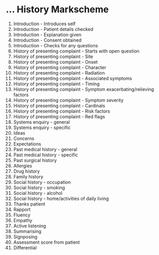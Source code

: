 # ... History Markscheme

1. Introduction - Introduces self
1. Introduction - Patient details checked
1. Introduction - Explanation given
1. Introduction - Consent obtained
1. Introduction - Checks for any questions
1. History of presenting complaint - Starts with open question
1. History of presenting complaint - Site
1. History of presenting complaint - Onset
1. History of presenting complaint - Character
1. History of presenting complaint - Radiation
1. History of presenting complaint - Associated symptoms
1. History of presenting complaint - Timing
1. History of presenting complaint - Symptom exacerbating/relieving factors
1. History of presenting complaint - Symptom severity
1. History of presenting complaint - Cardinals
1. History of presenting complaint - Risk factors
1. History of presenting complaint - Red flags
1. Systems enquiry - general
1. Systems enquiry - specific
1. Ideas
1. Concerns
1. Expectations
1. Past medical history - general
1. Past medical history - specific
1. Past surgical history
1. Allergies
1. Drug history
1. Family history
1. Social history - occupation
1. Social history - smoking
1. Social history - alcohol
1. Social history - home/activities of daily living
1. Thanks patient
1. Rapport
1. Fluency
1. Empathy
1. Active listening
1. Summarising
1. Signposing
1. Assessment score from patient
1. Differential
